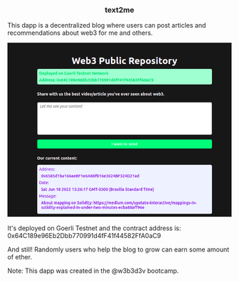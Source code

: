 ### <center>text2me</center>

This dapp is a decentralized blog where users can post articles and recommendations about web3 for me and others.

![ProjectImage!](eth-text2me/public/text2me.png)

It's deployed on Goerli Testnet and the contract address is: 0x64C189e96Eb2Dbb770991d4fF41f44582FfA0aC9

And still! Randomly users who help the blog to grow can earn some amount of ether.

Note: This dapp was created in the @w3b3d3v bootcamp.
